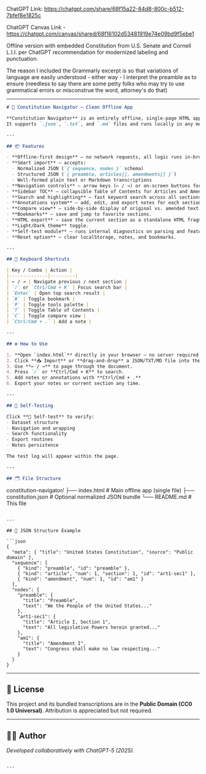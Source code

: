 ChatGPT Link: https://chatgpt.com/share/68f15a22-84d8-800c-b512-7bfef8e1825c

ChatGPT Canvas Link - https://chatgpt.com/canvas/shared/68f16102d53481919e74e09bd9f5ebe1

Offline version with embedded Constitution from U.S. Senate and Cornell L.I.I. per ChatGPT recommendation for modernized labeling and punctuation.

The reason I included the Grammarly excerpt is so that variations of language are easily understood - either way - I interpret the preamble as to ensure (needless to say there are some petty folks who may try to use grammatical errors or misconstrue the word, attorney's do that)

---

```markdown
# 🗽 Constitution Navigator — Clean Offline App

**Constitution Navigator** is an entirely offline, single-page HTML application that allows users to import, explore, and annotate the **United States Constitution** (or other structured historical/legal texts) without requiring internet access.  
It supports `.json`, `.txt`, and `.md` files and runs locally in any modern web browser.

---

## 📦 Features

- **Offline-first design** — no network requests, all logic runs in-browser.  
- **Smart import** — accepts:
  - Normalized JSON (`{ sequence, nodes }` schema)
  - Structured JSON (`{ preamble, articles[], amendments[] }`)
  - Well-formed plain text or Markdown transcriptions
- **Navigation controls** — arrow keys (← / →) or on-screen buttons for paging.
- **Sidebar TOC** — collapsible Table of Contents for Articles and Amendments.
- **Search and highlighting** — fast keyword search across all sections.
- **Annotations system** — add, edit, and export notes for each section.
- **Compare view** — side-by-side display of original vs. amended text.
- **Bookmarks** — save and jump to favorite sections.
- **HTML export** — save the current section as a standalone HTML fragment.
- **Light/Dark theme** toggle.
- **Self-test module** — runs internal diagnostics on parsing and features.
- **Reset option** — clear localStorage, notes, and bookmarks.

---

## 🧭 Keyboard Shortcuts

| Key / Combo | Action |
|--------------|---------|
| ← / → | Navigate previous / next section |
| `/` or `Ctrl/Cmd + K` | Focus search bar |
| `Enter` | Open top search result |
| `B` | Toggle bookmark |
| `P` | Toggle tools palette |
| `T` | Toggle Table of Contents |
| `C` | Toggle compare view |
| `Ctrl/Cmd + .` | Add a note |

---

## ⚙️ How to Use

1. **Open `index.html`** directly in your browser — no server required.
2. Click **📥 Import** or **drag-and-drop** a JSON/TXT/MD file into the page.
3. Use **← / →** to page through the document.
4. Press `/` or **Ctrl/Cmd + K** to search.
5. Add notes or annotations with **Ctrl/Cmd + .**
6. Export your notes or current section any time.

---

## 🧪 Self-Testing

Click **🧪 Self-test** to verify:
- Dataset structure
- Navigation and wrapping
- Search functionality
- Export routines
- Notes persistence

The test log will appear within the page.

---

## 🗂️ File Structure

```

constitution-navigator/
├── index.html         # Main offline app (single file)
├── constitution.json  # Optional normalized JSON bundle
└── README.md          # This file

````

---

## 🧱 JSON Structure Example

```json
{
  "meta": { "title": "United States Constitution", "source": "Public domain" },
  "sequence": [
    { "kind": "preamble", "id": "preamble" },
    { "kind": "article", "num": 1, "section": 1, "id": "art1-sec1" },
    { "kind": "amendment", "num": 1, "id": "am1" }
  ],
  "nodes": {
    "preamble": {
      "title": "Preamble",
      "text": "We the People of the United States..."
    },
    "art1-sec1": {
      "title": "Article I, Section 1",
      "text": "All legislative Powers herein granted..."
    },
    "am1": {
      "title": "Amendment I",
      "text": "Congress shall make no law respecting..."
    }
  }
}
````

---

## 📘 License

This project and its bundled transcriptions are in the **Public Domain (CC0 1.0 Universal)**.
Attribution is appreciated but not required.

---

## 👨‍💻 Author



*Developed collaboratively with ChatGPT-5 (2025).*

```

---

```
